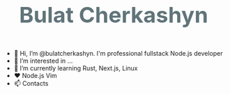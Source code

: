 <p align="center" style="font-weight: bold; font-size: 50px; color: #60747a;">Bulat  Cherkashyn</p>

- 👋 Hi, I’m @bulatcherkashyn. I'm professional fullstack Node.js developer
- 👀 I’m interested in ...
- 🌱 I’m currently learning Rust, Next.js, Linux
- ❤️ Node.js Vim
- 📫 Contacts
